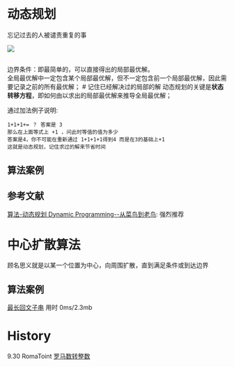 # 动态规划
忘记过去的人被谴责重复的事

![](https://user-gold-cdn.xitu.io/2019/9/16/16d3923b83a0bb27?w=359&h=140&f=png&s=17620)

## 
边界条件：即最简单的，可以直接得出的局部最优解。  
全局最优解中一定包含某个局部最优解，但不一定包含前一个局部最优解，因此需要记录之前的所有最优解； # 记住已经解决过的局部的解 
动态规划的关键是**状态转移方程**，即如何由以求出的局部最优解来推导全局最优解；

通过加法例子说明:
```cassandraql
1+1+1+= ？ 答案是 3  
那么在上面等式上 +1 ，问此时等值的值为多少  
答案是4，你不可能在重新通过 1+1+1+1得到4 而是在3的基础上+1    
这就是动态规划，记住求过的解来节省时间  
```
## 算法案例


## 参考文献
[算法-动态规划 Dynamic Programming--从菜鸟到老鸟](https://blog.csdn.net/u013309870/article/details/75193592): 强烈推荐

# 中心扩散算法
顾名思义就是以某一个位置为中心，向周围扩散，直到满足条件或到达边界

## 算法案例
[最长回文子串](https://github.com/lucasIsfyf/go_baselearn/blob/master/learn/algorithm/leetcode/LongestPalindrome.go)
用时 0ms/2.3mb



# History
9.30 RomaToint [罗马数转整数](https://github.com/lucasIsfyf/go_baselearn/blob/master/learn/algorithm/leetcode/RomaToint.go)

